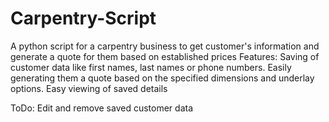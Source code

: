 # Carpentry-Script

A python script for a carpentry business to get customer's information and generate a quote for them based on established prices
Features:
  Saving of customer data like first names, last names or phone numbers.
  Easily generating them a quote based on the specified dimensions and underlay options.
  Easy viewing of saved details

ToDo:
  Edit and remove saved customer data
